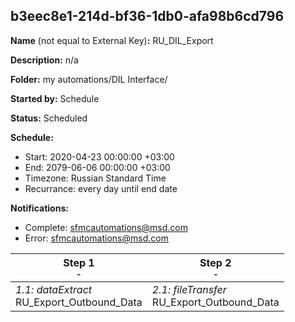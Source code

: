 ## b3eec8e1-214d-bf36-1db0-afa98b6cd796

**Name** (not equal to External Key)**:** RU_DIL_Export

**Description:** n/a

**Folder:** my automations/DIL Interface/

**Started by:** Schedule

**Status:** Scheduled

**Schedule:**

* Start: 2020-04-23 00:00:00 +03:00
* End: 2079-06-06 00:00:00 +03:00
* Timezone: Russian Standard Time
* Recurrance: every day until end date

**Notifications:**

* Complete: sfmcautomations@msd.com
* Error: sfmcautomations@msd.com

| Step 1<br>_<small>-</small>_ | Step 2<br>_<small>-</small>_ |
| --- | --- |
| _1.1: dataExtract_<br>RU_Export_Outbound_Data | _2.1: fileTransfer_<br>RU_Export_Outbound_Data |

